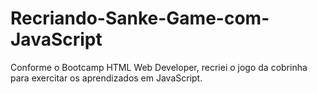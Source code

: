 # Recriando-Sanke-Game-com-JavaScript
Conforme o Bootcamp HTML Web Developer, recriei o jogo da cobrinha para exercitar os aprendizados em JavaScript.

